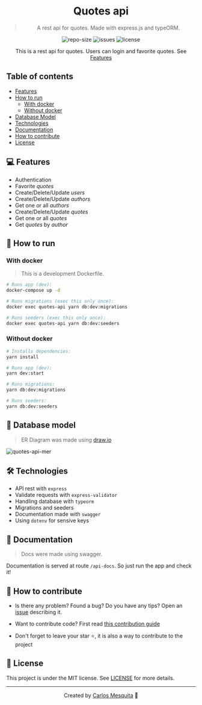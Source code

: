 <div align="center">
  <h1>
    Quotes api
  </h1>
  <blockquote>
    A rest api for quotes. Made with express.js and typeORM.
  </blockquote>
  <div id="badges">
    <img src="https://img.shields.io/github/repo-size/carlos3g/expo-starter?color=4000FF" alt="repo-size" />
    <img src="https://img.shields.io/github/issues-raw/carlos3g/expo-starter?color=4000FF" alt="issues" />
    <img src="https://img.shields.io/badge/license-MIT-4000FF" alt="license" />
  </div>
</div>

<div align="center">

This is a rest api for quotes. Users can login and favorite quotes. See [Features](#-features)

</div>

## Table of contents

- [Features](#-features)
- [How to run](#-how-to-run)
  - [With docker](#with-docker)
  - [Without docker](#without-docker)
- [Database Model](#-database-model)
- [Technologies](#-technologies)
- [Documentation](#-documentation)
- [How to contribute](#-how-to-contribute)
- [License](#-license)

## 💻 Features

- Authentication
- Favorite _quotes_
- Create/Delete/Update _users_
- Create/Delete/Update _authors_
- Get one or all _authors_
- Create/Delete/Update _quotes_
- Get one or all _quotes_
- Get _quotes_ by _author_

## 🚀 How to run

### With docker

> This is a development Dockerfile.

```bash
# Runs app (dev):
docker-compose up -d

# Runs migrations (exec this only once):
docker exec quotes-api yarn db:dev:migrations

# Runs seeders (exec this only once):
docker exec quotes-api yarn db:dev:seeders
```

### Without docker

```bash
# Installs dependencies:
yarn install

# Runs app (dev):
yarn dev:start

# Runs migrations:
yarn db:dev:migrations

# Runs seeders:
yarn db:dev:seeders
```

## 📝 Database model

> ER Diagram was made using [draw.io](https://draw.io)

![quotes-api-mer](https://user-images.githubusercontent.com/52337966/212559007-f09cc46a-d585-4412-8d2e-d75a1d1cc150.png)

## 🛠 Technologies

- API rest with `express`
- Validate requests with `express-validator`
- Handling database with `typeorm`
- Migrations and seeders
- Documentation made with `swagger`
- Using `dotenv` for sensive keys

## 📝 Documentation

> Docs were made using swagger.

Documentation is served at route `/api-docs`. So just run the app and check it!

## 🤝 How to contribute

- Is there any problem? Found a bug? Do you have any tips? Open an [issue](https://github.com/carlos3g/expo-starter/issues) describing it.

- Want to contribute code? First read [this contribution guide](https://github.com/firstcontributions/first-contributions)

- Don't forget to leave your star ⭐, it is also a way to contribute to the project

## 📝 License

This project is under the MIT license. See [LICENSE](LICENSE) for more details.

---

<div align="center">

Created by [Carlos Mesquita](https://github.com/carlos3g) 💜

</div>
